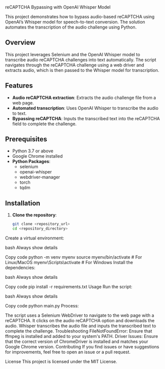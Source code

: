 reCAPTCHA Bypassing with OpenAI Whisper Model

This project demonstrates how to bypass audio-based reCAPTCHA using OpenAI’s Whisper model for speech-to-text conversion. The solution automates the transcription of the audio challenge using Python.

## Overview

This project leverages Selenium and the OpenAI Whisper model to transcribe audio reCAPTCHA challenges into text automatically. The script navigates through the reCAPTCHA challenge using a web driver and extracts audio, which is then passed to the Whisper model for transcription.

## Features

- **Audio reCAPTCHA extraction**: Extracts the audio challenge file from a web page.
- **Automated transcription**: Uses OpenAI Whisper to transcribe the audio to text.
- **Bypassing reCAPTCHA**: Inputs the transcribed text into the reCAPTCHA field to complete the challenge.

## Prerequisites

- Python 3.7 or above
- Google Chrome installed
- **Python Packages**:
  - selenium
  - openai-whisper
  - webdriver-manager
  - torch
  - tqdm

## Installation

1. **Clone the repository**:
   ```bash
   git clone <repository_url>
   cd <repository_directory>
Create a virtual environment:

bash
Always show details

Copy code
python -m venv myenv
source myenv/bin/activate  # For Linux/MacOS
myenv\\Scripts\\activate     # For Windows
Install the dependencies:

bash
Always show details

Copy code
pip install -r requirements.txt
Usage
Run the script:

bash
Always show details

Copy code
python main.py
Process:

The script uses a Selenium WebDriver to navigate to the web page with a reCAPTCHA.
It clicks on the audio reCAPTCHA option and downloads the audio.
Whisper transcribes the audio file and inputs the transcribed text to complete the challenge.
Troubleshooting
FileNotFoundError: Ensure that ffmpeg is installed and added to your system's PATH.
Driver Issues: Ensure that the correct version of ChromeDriver is installed and matches your Google Chrome version.
Contributing
If you find issues or have suggestions for improvements, feel free to open an issue or a pull request.

License
This project is licensed under the MIT License.
